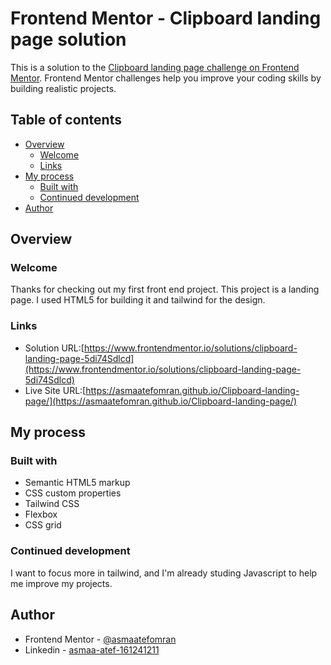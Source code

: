 # Frontend Mentor - Clipboard landing page solution

This is a solution to the [Clipboard landing page challenge on Frontend Mentor](https://www.frontendmentor.io/challenges/clipboard-landing-page-5cc9bccd6c4c91111378ecb9). Frontend Mentor challenges help you improve your coding skills by building realistic projects. 

## Table of contents

- [Overview](#overview)
  - [Welcome](#the-challenge)
  - [Links](#links)
- [My process](#my-process)
  - [Built with](#built-with)
  - [Continued development](#continued-development)
- [Author](#author)

## Overview

### Welcome

Thanks for checking out my first front end project. This project is a landing page. I used HTML5 for building it and tailwind for the design.

### Links

- Solution URL:[https://www.frontendmentor.io/solutions/clipboard-landing-page-5di74Sdlcd](https://www.frontendmentor.io/solutions/clipboard-landing-page-5di74Sdlcd)
- Live Site URL:[https://asmaatefomran.github.io/Clipboard-landing-page/](https://asmaatefomran.github.io/Clipboard-landing-page/)

## My process

### Built with

- Semantic HTML5 markup
- CSS custom properties
- Tailwind CSS
- Flexbox
- CSS grid

### Continued development

I want to focus more in tailwind, and I'm already studing Javascript to help me improve my projects.

## Author

- Frontend Mentor - [@asmaatefomran](https://www.frontendmentor.io/profile/asmaatefomran)
- Linkedin - [asmaa-atef-161241211](www.linkedin.com/in/asmaa-atef-161241211)

